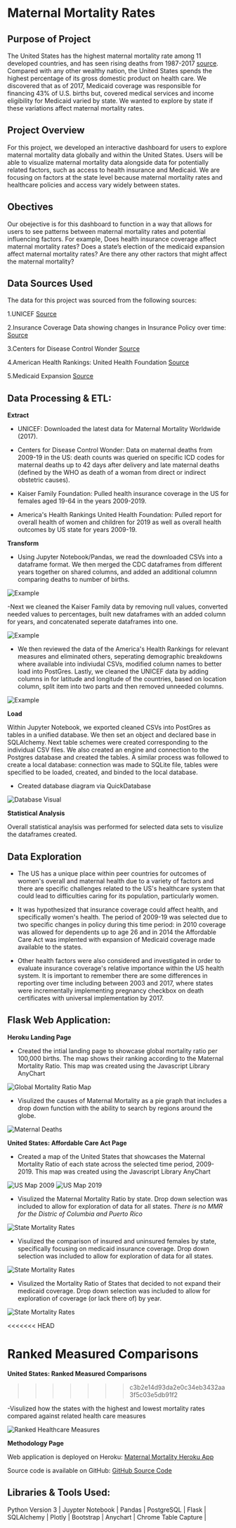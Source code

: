 # Maternal Mortality Rates #


## Purpose of Project ##


The United States has the highest maternal mortality rate among 11 developed countries, and has seen rising deaths from 1987-2017 [source](https://www.ajmc.com/view/us-ranks-worst-in-maternal-care-mortality-compared-with-10-other-developed-nations).  Compared with any other wealthy nation, the United States spends the highest percentage of its gross domestic product on health care.  We discovered that as of 2017, Medicaid coverage was responsible for financing 43% of U.S. births but, covered medical services and income eligibility for Medicaid varied by state.  We wanted to explore by state if these variations affect maternal mortality rates.


## Project Overview ##


For this project, we developed an interactive dashboard for users to explore maternal mortality data globally and within the United States. Users will be able to visualize maternal mortality data alongside data for potentially related factors, such as access to health insurance and Medicaid.
We are focusing on factors at the state level because maternal mortality rates and healthcare policies and access vary widely between states.

## Obectives ##


Our obejective is for this dashboard to function in a way that allows for users to see patterns between maternal mortality rates and potential influencing factors.
For example, Does health insurance coverage affect maternal mortality rates? Does a state’s election of the medicaid expansion affect maternal mortality rates?  Are there any other ractors that might affect the maternal mortality?


## Data Sources Used ##

The data for this project was sourced from the following sources:

1.UNICEF [Source](https://data.unicef.org/topic/maternal-health/maternal-mortality/)

2.Insurance Coverage Data showing changes in Insurance Policy over time: [Source](https://www.kff.org/womens-health-policy/fact-sheet/womens-health-insurance-coverage-fact-sheet)

3.Centers for Disease Control Wonder [Source](https://wonder.cdc.gov/)

4.American Health Rankings: United Health Foundation [Source](https://www.americashealthrankings.org/explore/annual/measure/Outcomes/state/ALL)

5.Medicaid Expansion [Source](https://data.medicaid.gov/Enrollment/State-Medicaid-and-CHIP-Applications-Eligibility-D/n5ce-jxme/data) 


## Data Processing & ETL: ##

**Extract**

- UNICEF:    Downloaded the latest data for Maternal Mortality Worldwide (2017).

- Centers for Disease Control Wonder:    Data on maternal deaths from 2009-19 in the US: death counts was queried on specific ICD codes for maternal deaths up to 42 days after delivery and late maternal deaths (defined by the WHO as death of a woman from direct or indirect obstetric causes).

- Kaiser Family Foundation:    Pulled health insurance coverage in the US for females aged 19-64 in the years 2009-2019.

- America's Health Rankings United Health Foundation:    Pulled report for overall health of women and children for 2019 as well as overall health outcomes by US state for years 2009-19.

**Transform**

- Using Jupyter Notebook/Pandas, we read the downloaded CSVs into a dataframe format.  We then merged the CDC dataframes from different years together on shared columns, and added an additional columnn comparing deaths to number of births.  

![Example]()

-Next we cleaned the Kaiser Family data by removing null values, converted needed values to percentages, built new dataframes with an added column for years, and concatenated seperate dataframes into one.

![Example]()

- We then reviewed the data of the America's Health Rankings for relevant measures and eliminated others, seperating demographic breakdowns where available into indiviudal CSVs, modified column names to better load into PostGres.  Lastly, we cleaned the UNICEF data by adding columns in for latitude and longitude of the countries, based on location column, split item into two parts and then removed unneeded columns.

![Example]()


**Load**

Within Jupyter Notebook, we exported cleaned CSVs into PostGres as tables in a unified database.  We then set an object and declared base in SQLAlchemy.  Next  table schemes were created corresponding to the individual CSV files.  We also created an engine and connection to the Postgres database and created the tables. A similar process was followed to create a local database: connection was made to SQLite file, tables were specified to be loaded, created, and binded to the local database.

- Created database diagram via QuickDatabase

![Database Visual](/ETL/Resources/QuickDBD_ERD.png)

 
**Statistical Analysis**

Overall statistical anaylsis was performed for selected data sets to visulize the dataframes created.

## Data Exploration ##

- The US has a unique place within peer countries for outcomes of women's overall and maternal health due to a variety of factors and there are specific challenges related to the US's healthcare system that could lead to difficulties caring for its population, particularly women.

- It was hypothesized that insurance coverage could affect health, and specifically women's health.  The period of 2009-19 was selected due to two specific changes in policy during this time period: in 2010 coverage was allowed for dependents up to age 26 and in 2014 the Affordable Care Act was implented with expansion of Medicaid coverage made available to the states.

- Other health factors were also considered and investigated in order to evaluate insurance coverage's relative importance within the US health system.  It is important to remember there are some differences in reporting over time including between 2003 and 2017, where states were incrementally implementing pregnancy checkbox on death certificates with universal implementation by 2017.


## Flask Web Application: ##

**Heroku Landing Page**

- Created the intial landing page to showcase global mortality ratio per 100,000 births.  The map shows their ranking according to the Maternal Mortality Ratio.  This map was created using the Javascript Library AnyChart

![Global Mortality Ratio Map](/ETL/Resources/Global_Map.jpg)

- Visulized the causes of Maternal Mortality as a pie graph that includes a drop down function with the ability to search by regions around the globe.

![Maternal Deaths](/ETL/Resources/MD_Causes.JPG)


**United States: Affordable Care Act Page**

- Created a map of the United States that showcases the Maternal Mortality Ratio of each state across the selected time period, 2009-2019.  This map was created using the Javascript Library AnyChart

![US Map 2009](/ETL/Resources/US_2009.JPG)
![US Map 2019](/ETL/Resources/US_2019.JPG)

- Visulized the Maternal Mortality Ratio by state.  Drop down selection was included to allow for exploration of data for all states.  *There is no MMR for the Distric of Columbia and Puerto Rico*

![State Mortality Rates](/ETL/Resources/State_Comparison.PNG)

- Visulized the comparison of insured and uninsured females by state, specifically focusing on medicaid insurance coverage.  Drop down selection was included to allow for exploration of data for all states.

![State Mortality Rates](/ETL/Resources/Comparison_of_Medicaid_Coverage.PNG)

- Visulized the Mortality Ratio of States that decided to not expand their medicaid coverage.  Drop down selection was included to allow for exploration of coverage (or lack there of) by year.

![State Mortality Rates](/ETL/Resources/MMR_No_Expansion.JPG)

<<<<<<< HEAD

**Ranked Measured Comparisons**
=======
**United States: Ranked Measured Comparisons**
>>>>>>> c3b2e14d93da2e0c34eb3432aa3f5c03e5db91f2

-Visulized how the states with the highest and lowest mortality rates compared against related health care measures

![Ranked Healthcare Measures]()

**Methodology Page**



Web application is deployed on Heroku: [Maternal Mortality Heroku App](https://maternal-mortality-project.herokuapp.com/)

Source code is available on GitHub: [GitHub Source Code](https://github.com/abpuccini/project2-maternal-mortality)


 ## Libraries & Tools Used: ## 

 Python Version 3 |
 Juypter Notebook |
 Pandas |
 PostgreSQL |
 Flask |
 SQLAlchemy |
 Plotly |
 Bootstrap |
 Anychart |
 Chrome Table Capture |


